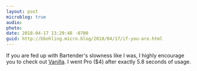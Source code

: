 ```yaml
---
layout: post
microblog: true
audio: 
photo: 
date: 2018-04-17 13:29:48 -0700
guid: http://bbohling.micro.blog/2018/04/17/if-you-are.html
---
```

If you are fed up with Bartender's slowness like I was, I highly encourage you to check out [Vanilla](https://matthewpalmer.net/vanilla/). I went Pro ($4) after exactly 5.8 seconds of usage.
